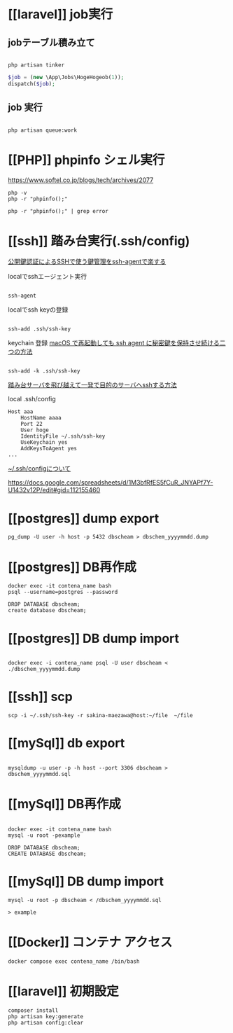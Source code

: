 # [[laravel]] job実行
## jobテーブル積み立て

```shell

php artisan tinker

```

```php
$job = (new \App\Jobs\HogeHogeob(1));
dispatch($job);

```

## job 実行

```shell

php artisan queue:work

```

# [[PHP]] phpinfo シェル実行

https://www.softel.co.jp/blogs/tech/archives/2077

```shell
php -v
php -r "phpinfo();"

php -r "phpinfo();" | grep error
```

# [[ssh]] 踏み台実行(.ssh/config)


[公開鍵認証によるSSHで使う鍵管理をssh-agentで楽する](https://blog.mothule.com/tools/ssh/tools-ssh-ssh-agent-usage)


localでsshエージェント実行
```ssh

ssh-agent

```

localでssh keyの登録
```shell

ssh-add .ssh/ssh-key

```

keychain 登録
[macOS で再起動しても ssh agent に秘密鍵を保持させ続ける二つの方法](https://qiita.com/sonots/items/a6dec06f95fca4757d4a)
```shell

ssh-add -k .ssh/ssh-key

```


[踏み台サーバを飛び越えて一発で目的のサーバへsshする方法](https://qiita.com/hkak03key/items/3b0c4752bfbcc52e676d)

local .ssh/config
```text
Host aaa
	HostName aaaa
	Port 22
	User hoge
	IdentityFile ~/.ssh/ssh-key
	UseKeychain yes
	AddKeysToAgent yes
...
```



[~/.ssh/configについて](https://qiita.com/passol78/items/2ad123e39efeb1a5286b)

https://docs.google.com/spreadsheets/d/1M3bfRfES5fCuR_JNYAPf7Y-U1432v12P/edit#gid=112155460

# [[postgres]] dump export

```shell
pg_dump -U user -h host -p 5432 dbscheam > dbschem_yyyymmdd.dump
```

# [[postgres]] DB再作成

```shell
docker exec -it contena_name bash
psql --username=postgres --password

DROP DATABASE dbscheam;
create database dbscheam;

```

# [[postgres]] DB dump import

```shell

docker exec -i contena_name psql -U user dbscheam < ./dbschem_yyyymmdd.dump

```


# [[ssh]] scp

```shell
scp -i ~/.ssh/ssh-key -r sakina-maezawa@host:~/file  ~/file
```

# [[mySql]] db export

```shell

mysqldump -u user -p -h host --port 3306 dbscheam > dbschem_yyyymmdd.sql

```

# [[mySql]] DB再作成

```shell

docker exec -it contena_name bash
mysql -u root -pexample

DROP DATABASE dbscheam;
CREATE DATABASE dbscheam;

```

# [[mySql]] DB dump import

```shell
mysql -u root -p dbscheam < /dbschem_yyyymmdd.sql

> example
```

# [[Docker]] コンテナ アクセス

```shell
docker compose exec contena_name /bin/bash
```


# [[laravel]] 初期設定

```shell
composer install
php artisan key:generate
php artisan config:clear
```
